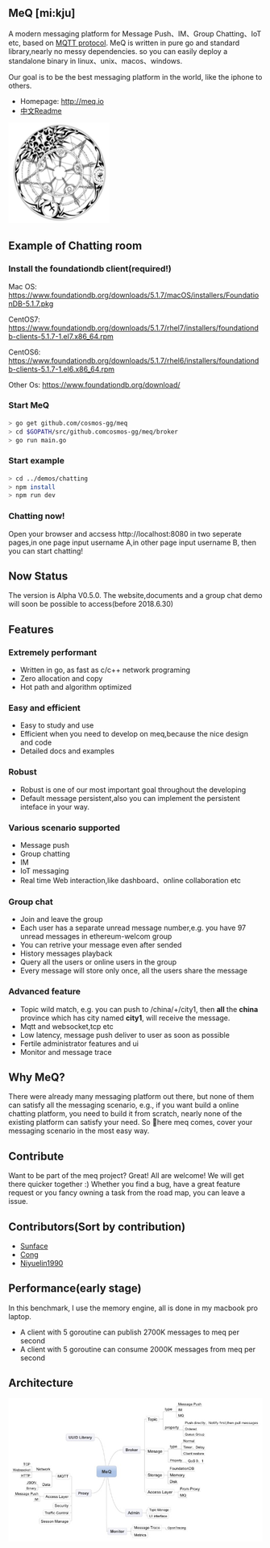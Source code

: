 
MeQ [mi:kju]
------------
A modern messaging platform for Message Push、IM、Group Chatting、IoT etc, based on [MQTT protocol](https://github.com/cosmos-gg/meq/tree/master/proto/mqtt). MeQ is written in pure go and standard library,nearly no messy dependencies. so you can easily deploy a standalone binary in linux、unix、macos、windows.

Our goal is to be the best messaging platform in the world, like the iphone to others.

- Homepage: http://meq.io
- <a href="ReadmeCn.md">中文Readme</a>
<p align="left">
    <a href="http://meq.io">
     <img  width="200" src="./logo.png"></a>
</p>

Example of Chatting room
------------
### Install the foundationdb client(required!)
Mac OS: https://www.foundationdb.org/downloads/5.1.7/macOS/installers/FoundationDB-5.1.7.pkg

CentOS7: https://www.foundationdb.org/downloads/5.1.7/rhel7/installers/foundationdb-clients-5.1.7-1.el7.x86_64.rpm

CentOS6: https://www.foundationdb.org/downloads/5.1.7/rhel6/installers/foundationdb-clients-5.1.7-1.el6.x86_64.rpm

Other Os: https://www.foundationdb.org/download/

### Start MeQ
```bash
> go get github.com/cosmos-gg/meq
> cd $GOPATH/src/github.comcosmos-gg/meq/broker
> go run main.go
```
### Start example
```bash
> cd ../demos/chatting
> npm install
> npm run dev
```
### Chatting now!
Open your browser and accsess http://localhost:8080 in two seperate pages,in one page input username A,in other page input username B, then you can start chatting!



Now Status
------------
The version is Alpha V0.5.0. The website,documents and a group chat demo will soon be possible to access(before 2018.6.30)

Features
------------
### Extremely performant
- Written in go, as fast as c/c++ network programing
- Zero allocation and copy
- Hot path and algorithm optimized
### Easy and efficient
- Easy to study and use
- Efficient when you need to develop on meq,because the nice design and code
- Detailed docs and examples
### Robust
- Robust is one of our most important goal throughout the developing
- Default message persistent,also you can implement the persistent inteface in your way.
### Various scenario supported
- Message push
- Group chatting
- IM
- IoT messaging
- Real time Web interaction,like dashboard、online collaboration etc
### Group chat
- Join and leave the group
- Each user has a separate unread message number,e.g. you have 97 unread messages in ethereum-welcom group
- You can retrive your message even after sended
- History messages playback
- Query all the users or online users in the group
- Every message will store only once, all the users share the message
### Advanced feature
- Topic wild match, e.g. you can  push to /china/+/city1, then **all** the **china** province which has city named **city1**, will receive the message.
- Mqtt and websocket,tcp etc
- Low latency, message push deliver to user as soon as possible
- Fertile administrator features and ui
- Monitor and message trace

Why MeQ? 
------------
There were already many messaging platform out there, but none of them can satisfy all the messaging scenario, e.g., if you want build a online chatting platform, you need to build it from scratch, nearly none of the existing platform can satisfy your need. So here meq comes, cover your messaging scenario in the most easy way.

Contribute
------------
Want to be part of the meq project? Great! All are welcome! We will get there quicker together :) Whether you find a bug, have a great feature request or you fancy owning a task from the road map, you can leave a issue.


Contributors(Sort by contribution)
------------
- <a href="https://github.com/sunface" target="_blank">Sunface</a> 
- <a href="https://github.com/shaocongcong" target="_blank">Cong</a>
- <a href="https://github.com/niyuelin1990" target="_blank">Niyuelin1990</a>

Performance(early stage)
-------------
In this benchmark, I use the memory engine, all is done in my macbook pro laptop.
- A client with 5 goroutine can publish 2700K messages to meq per second
- A client with 5 goroutine can consume 2000K messages from meq per second


Architecture
------------
![](MeQ.jpeg)


